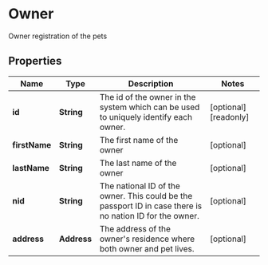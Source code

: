 

# Owner

Owner registration of the pets

## Properties

| Name | Type | Description | Notes |
|------------ | ------------- | ------------- | -------------|
|**id** | **String** | The id of the owner in the system which can be used to uniquely identify each owner. |  [optional] [readonly] |
|**firstName** | **String** | The first name of the owner |  [optional] |
|**lastName** | **String** | The last name of the owner |  [optional] |
|**nid** | **String** | The national ID of the owner. This could be the passport ID in case there is no nation ID for the owner.  |  [optional] |
|**address** | **Address** | The address of the owner&#39;s residence where both owner and pet lives. |  [optional] |



